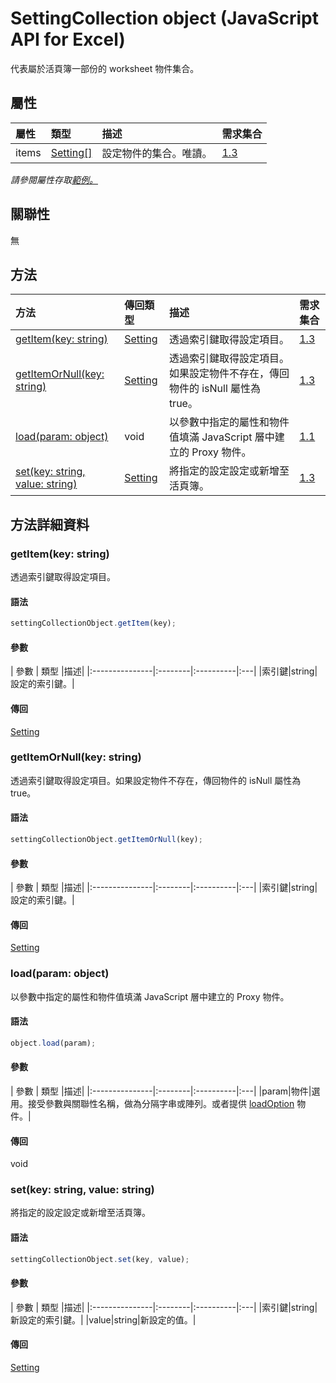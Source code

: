 # <a name="settingcollection-object-javascript-api-for-excel"></a>SettingCollection object (JavaScript API for Excel)

代表屬於活頁簿一部份的 worksheet 物件集合。

## <a name="properties"></a>屬性

| 屬性	     | 類型	   |描述| 需求集合|
|:---------------|:--------|:----------|:----|
|items|[Setting[]](setting.md)|設定物件的集合。唯讀。|[1.3](../requirement-sets/excel-api-requirement-sets.md)|

_請參閱屬性存取[範例。](#property-access-examples)_

## <a name="relationships"></a>關聯性
無


## <a name="methods"></a>方法

| 方法           | 傳回類型    |描述| 需求集合|
|:---------------|:--------|:----------|:----|
|[getItem(key: string)](#getitemkey-string)|[Setting](setting.md)|透過索引鍵取得設定項目。|[1.3](../requirement-sets/excel-api-requirement-sets.md)|
|[getItemOrNull(key: string)](#getitemornullkey-string)|[Setting](setting.md)|透過索引鍵取得設定項目。如果設定物件不存在，傳回物件的 isNull 屬性為 true。|[1.3](../requirement-sets/excel-api-requirement-sets.md)|
|[load(param: object)](#loadparam-object)|void|以參數中指定的屬性和物件值填滿 JavaScript 層中建立的 Proxy 物件。|[1.1](../requirement-sets/excel-api-requirement-sets.md)|
|[set(key: string, value: string)](#setkey-string-value-string)|[Setting](setting.md)|將指定的設定設定或新增至活頁簿。|[1.3](../requirement-sets/excel-api-requirement-sets.md)|

## <a name="method-details"></a>方法詳細資料


### <a name="getitemkey-string"></a>getItem(key: string)
透過索引鍵取得設定項目。

#### <a name="syntax"></a>語法
```js
settingCollectionObject.getItem(key);
```

#### <a name="parameters"></a>參數
| 參數	    | 類型	   |描述|
|:---------------|:--------|:----------|:---|
|索引鍵|string|設定的索引鍵。|

#### <a name="returns"></a>傳回
[Setting](setting.md)

### <a name="getitemornullkey-string"></a>getItemOrNull(key: string)
透過索引鍵取得設定項目。如果設定物件不存在，傳回物件的 isNull 屬性為 true。

#### <a name="syntax"></a>語法
```js
settingCollectionObject.getItemOrNull(key);
```

#### <a name="parameters"></a>參數
| 參數	    | 類型	   |描述|
|:---------------|:--------|:----------|:---|
|索引鍵|string|設定的索引鍵。|

#### <a name="returns"></a>傳回
[Setting](setting.md)

### <a name="loadparam-object"></a>load(param: object)
以參數中指定的屬性和物件值填滿 JavaScript 層中建立的 Proxy 物件。

#### <a name="syntax"></a>語法
```js
object.load(param);
```

#### <a name="parameters"></a>參數
| 參數	    | 類型	   |描述|
|:---------------|:--------|:----------|:---|
|param|物件|選用。接受參數與關聯性名稱，做為分隔字串或陣列。或者提供 [loadOption](loadoption.md) 物件。|

#### <a name="returns"></a>傳回
void

### <a name="setkey-string-value-string"></a>set(key: string, value: string)
將指定的設定設定或新增至活頁簿。

#### <a name="syntax"></a>語法
```js
settingCollectionObject.set(key, value);
```

#### <a name="parameters"></a>參數
| 參數	    | 類型	   |描述|
|:---------------|:--------|:----------|:---|
|索引鍵|string|新設定的索引鍵。|
|value|string|新設定的值。|

#### <a name="returns"></a>傳回
[Setting](setting.md)
